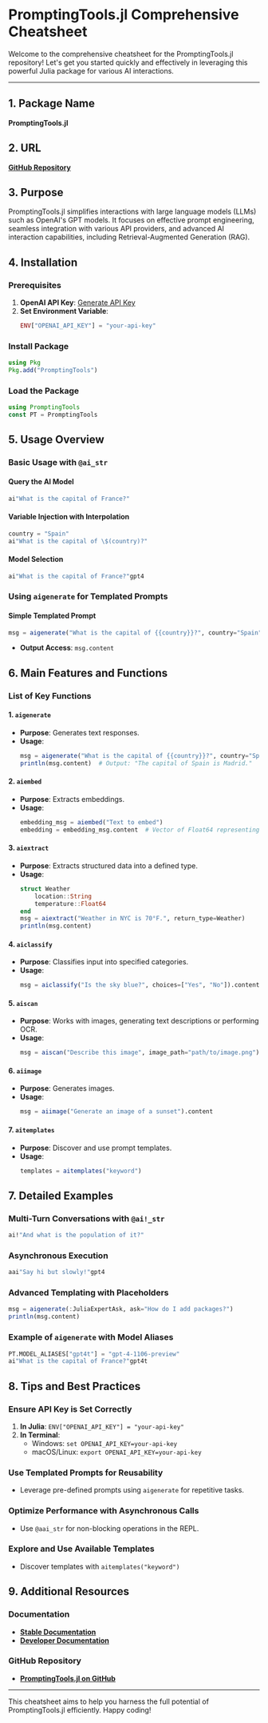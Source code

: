 # PromptingTools.jl Comprehensive Cheatsheet

Welcome to the comprehensive cheatsheet for the PromptingTools.jl repository! Let's get you started quickly and effectively in leveraging this powerful Julia package for various AI interactions.

---

## 1. Package Name

**PromptingTools.jl**

## 2. URL

**[GitHub Repository](https://github.com/svilupp/PromptingTools.jl)**

## 3. Purpose

PromptingTools.jl simplifies interactions with large language models (LLMs) such as OpenAI's GPT models. It focuses on effective prompt engineering, seamless integration with various API providers, and advanced AI interaction capabilities, including Retrieval-Augmented Generation (RAG).

## 4. Installation

### Prerequisites
1. **OpenAI API Key**: [Generate API Key](https://platform.openai.com/account/api-keys)
2. **Set Environment Variable**:
    ```julia
    ENV["OPENAI_API_KEY"] = "your-api-key"
    ```

### Install Package
```julia
using Pkg
Pkg.add("PromptingTools")
```

### Load the Package
```julia
using PromptingTools
const PT = PromptingTools
```

## 5. Usage Overview

### Basic Usage with `@ai_str`

#### Query the AI Model
```julia
ai"What is the capital of France?"
```

#### Variable Injection with Interpolation
```julia
country = "Spain"
ai"What is the capital of \$(country)?"
```

#### Model Selection
```julia
ai"What is the capital of France?"gpt4
```

### Using `aigenerate` for Templated Prompts

#### Simple Templated Prompt
```julia
msg = aigenerate("What is the capital of {{country}}?", country="Spain")
```
- **Output Access**: `msg.content`

## 6. Main Features and Functions

### List of Key Functions

#### 1. `aigenerate`
- **Purpose**: Generates text responses.
- **Usage**:
    ```julia
    msg = aigenerate("What is the capital of {{country}}?", country="Spain")
    println(msg.content)  # Output: "The capital of Spain is Madrid."
    ```

#### 2. `aiembed`
- **Purpose**: Extracts embeddings.
- **Usage**:
    ```julia
    embedding_msg = aiembed("Text to embed")
    embedding = embedding_msg.content  # Vector of Float64 representing the embedding
    ```

#### 3. `aiextract`
- **Purpose**: Extracts structured data into a defined type.
- **Usage**:
    ```julia
    struct Weather
        location::String
        temperature::Float64
    end
    msg = aiextract("Weather in NYC is 70°F.", return_type=Weather)
    println(msg.content)
    ```

#### 4. `aiclassify`
- **Purpose**: Classifies input into specified categories.
- **Usage**:
    ```julia
    msg = aiclassify("Is the sky blue?", choices=["Yes", "No"]).content
    ```

#### 5. `aiscan`
- **Purpose**: Works with images, generating text descriptions or performing OCR.
- **Usage**:
    ```julia
    msg = aiscan("Describe this image", image_path="path/to/image.png").content
    ```

#### 6. `aiimage`
- **Purpose**: Generates images.
- **Usage**:
    ```julia
    msg = aiimage("Generate an image of a sunset").content
    ```

#### 7. `aitemplates`
- **Purpose**: Discover and use prompt templates.
- **Usage**:
    ```julia
    templates = aitemplates("keyword")
    ```

## 7. Detailed Examples

### Multi-Turn Conversations with `@ai!_str`
```julia
ai!"And what is the population of it?"
```

### Asynchronous Execution
```julia
aai"Say hi but slowly!"gpt4
```

### Advanced Templating with Placeholders
```julia
msg = aigenerate(:JuliaExpertAsk, ask="How do I add packages?")
println(msg.content)
```

### Example of `aigenerate` with Model Aliases
```julia
PT.MODEL_ALIASES["gpt4t"] = "gpt-4-1106-preview"
ai"What is the capital of France?"gpt4t
```

## 8. Tips and Best Practices

### Ensure API Key is Set Correctly
1. **In Julia**: `ENV["OPENAI_API_KEY"] = "your-api-key"`
2. **In Terminal**: 
    - Windows: `set OPENAI_API_KEY=your-api-key`
    - macOS/Linux: `export OPENAI_API_KEY=your-api-key`

### Use Templated Prompts for Reusability
- Leverage pre-defined prompts using `aigenerate` for repetitive tasks.

### Optimize Performance with Asynchronous Calls
- Use `@aai_str` for non-blocking operations in the REPL.

### Explore and Use Available Templates
- Discover templates with `aitemplates("keyword")`

## 9. Additional Resources

### Documentation
- **[Stable Documentation](https://svilupp.github.io/PromptingTools.jl/stable/)**
- **[Developer Documentation](https://svilupp.github.io/PromptingTools.jl/dev/)**

### GitHub Repository
- **[PromptingTools.jl on GitHub](https://github.com/svilupp/PromptingTools.jl)**

---

This cheatsheet aims to help you harness the full potential of PromptingTools.jl efficiently. Happy coding!